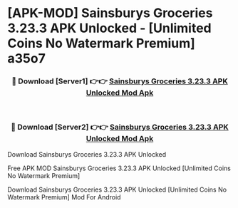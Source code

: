 # [APK-MOD] Sainsburys Groceries 3.23.3 APK Unlocked - [Unlimited Coins No Watermark Premium] a35o7



<div align="center">
<h3>🔴 Download [Server1] 👉👉 <a href="https://momento.my/?title=Sainsburys_Groceries_3.23.3_APK_Unlocked">Sainsburys Groceries 3.23.3 APK Unlocked Mod Apk</a></h3><br>

<h3>🔴 Download [Server2] 👉👉 <a href="https://momento.my/?title=Sainsburys_Groceries_3.23.3_APK_Unlocked">Sainsburys Groceries 3.23.3 APK Unlocked Mod Apk</a></h3>
</div>



Download Sainsburys Groceries 3.23.3 APK Unlocked 

Free APK MOD Sainsburys Groceries 3.23.3 APK Unlocked [Unlimited Coins No Watermark Premium]

Download Sainsburys Groceries 3.23.3 APK Unlocked [Unlimited Coins No Watermark Premium] Mod For Android
